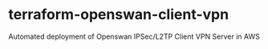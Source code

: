 # terraform-openswan-client-vpn
Automated deployment of Openswan IPSec/L2TP Client VPN Server in AWS
